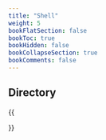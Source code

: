 ```yaml
---
title: "Shell"
weight: 5
bookFlatSection: false
bookToc: true
bookHidden: false
bookCollapseSection: true
bookComments: false
---
```


<!--more-->

## Directory
{{<section>}}